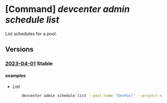 # [Command] _devcenter admin schedule list_

List schedules for a pool.

## Versions

### [2023-04-01](/Resources/mgmt-plane/L3N1YnNjcmlwdGlvbnMve30vcmVzb3VyY2Vncm91cHMve30vcHJvdmlkZXJzL21pY3Jvc29mdC5kZXZjZW50ZXIvcHJvamVjdHMve30vcG9vbHMve30vc2NoZWR1bGVz/2023-04-01.xml) **Stable**

<!-- mgmt-plane /subscriptions/{}/resourcegroups/{}/providers/microsoft.devcenter/projects/{}/pools/{}/schedules 2023-04-01 -->

#### examples

- List
    ```bash
        devcenter admin schedule list --pool-name "DevPool" --project-name "TestProject" --resource-group "rg1"
    ```
